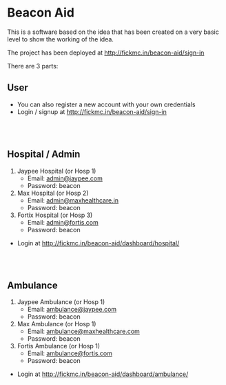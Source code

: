 # Beacon Aid

This is a software based on the idea that has been created on a very basic level to show the working of the idea.

The project has been deployed at http://fickmc.in/beacon-aid/sign-in

There are 3 parts:
## User
- You can also register a new account with your own credentials
- Login / signup at http://fickmc.in/beacon-aid/sign-in


<br><br>
## Hospital / Admin
1. Jaypee Hospital (or Hosp 1)
    - Email: admin@jaypee.com
    - Password: beacon
2. Max Hospital (or Hosp 2)
    - Email: admin@maxhealthcare.in
    - Password: beacon
3. Fortix Hospital (or Hosp 3)
    - Email: admin@fortis.com
    - Password: beacon
- Login at http://fickmc.in/beacon-aid/dashboard/hospital/

<br><br>



## Ambulance
1. Jaypee Ambulance (or Hosp 1)
    - Email: ambulance@jaypee.com
    - Password: beacon
2. Max Ambulance (or Hosp 1)
    - Email: ambulance@maxhealthcare.com
    - Password: beacon
3. Fortis Ambulance (or Hosp 1)
    - Email: ambulance@fortis.com
    - Password: beacon
- Login at http://fickmc.in/beacon-aid/dashboard/ambulance/
